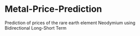 # Metal-Price-Prediction
Prediction of prices of the rare earth element Neodymium using Bidirectional Long-Short Term
